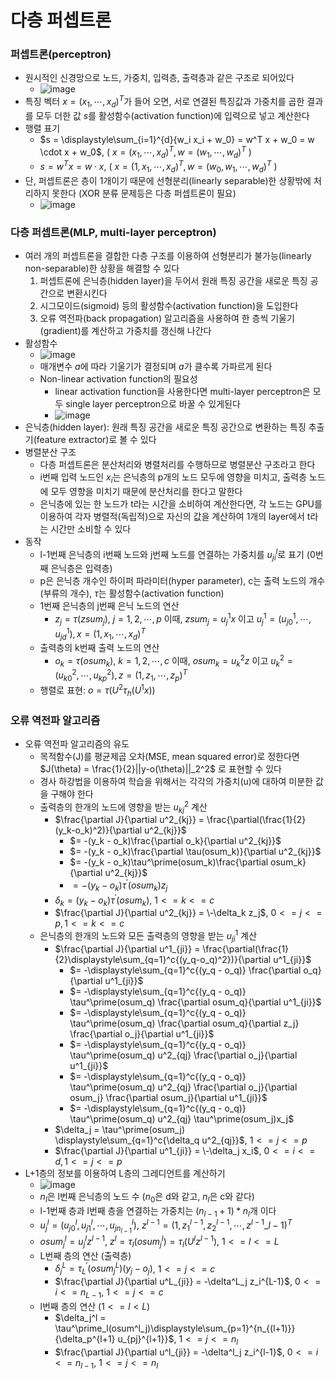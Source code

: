 # 다층 퍼셉트론

### 퍼셉트론(perceptron)
- 원시적인 신경망으로 노드, 가중치, 입력층, 출력층과 같은 구조로 되어있다
  - ![image](https://github.com/kimho1wq/TIL/assets/15611500/4e4931ac-2b6a-435f-b6df-38c09c0cd51e)
- 특징 벡터 $x = (x_{1}, \cdots , x_{d})^T$가 들어 오면, 서로 연결된 특징값과 가중치를 곱한 결과를 모두 더한 값 $s$를 활성함수(activation function)에 입력으로 넣고 계산한다
- 행렬 표기 
  - $s = \displaystyle\sum_{i=1}^{d}{w_i x_i + w_0} = w^T x + w_0 = w \cdot x + w_0$, ( $x = (x_1, \cdots, x_d)^T, w=(w_1, \cdots, w_d)^T$ )
  - $s = w^T x = w \cdot x$, ( $x = (1, x_1, \cdots, x_d)^T, w=(w_0, w_1, \cdots, w_d)^T$ )
- 단, 퍼셉트론은 층이 1개이기 때문에 선형분리(linearly separable)한 상황밖에 처리하지 못한다 (XOR 분류 문제등은 다층 퍼셉트론이 필요)
  - ![image](https://github.com/kimho1wq/TIL/assets/15611500/59d0fd73-3e4f-4ad0-afbf-04c389df535a)

### 다층 퍼셉트론(MLP, multi-layer perceptron)
- 여러 개의 퍼셉트론을 결합한 다층 구조를 이용하여 선형분리가 불가능(linearly non-separable)한 상황을 해결할 수 있다
  1. 퍼셉트론에 은닉층(hidden layer)을 두어서 원래 특징 공간을 새로운 특징 공간으로 변환시킨다
  2. 시그모이드(sigmoid) 등의 활성함수(activation function)을 도입한다
  3. 오류 역전파(back propagation) 알고리즘을 사용하여 한 층씩 기울기(gradient)를 계산하고 가중치를 갱신해 나간다
- 활성함수
  - ![image](https://github.com/kimho1wq/TIL/assets/15611500/8e3d8fce-c4b3-470c-9036-86efd61e1ffb)
  - 매개변수 $a$에 따라 기울기가 결정되며 $a$가 클수록 가파르게 된다
  - Non-linear activation function의 필요성
    - linear activation function을 사용한다면 multi-layer perceptron은 모두 single layer perceptron으로 바꿀 수 있게된다
    - ![image](https://github.com/kimho1wq/TIL/assets/15611500/7a9fd2bf-2845-4802-b9ec-c3ba68edfc9e)
- 은닉층(hidden layer): 원래 특징 공간을 새로운 특징 공간으로 변환하는 특징 추출기(feature extractor)로 볼 수 있다
- 병렬분산 구조
  - 다층 퍼셉트론은 분산처리와 병렬처리를 수행하므로 병렬분산 구조라고 한다
  - i번째 입력 노드인 $x_i$는 은닉층의 p개의 노드 모두에 영향을 미치고, 출력층 노드에 모두 영향을 미치기 때문에 분산처리를 한다고 말한다
  - 은닉층에 있는 한 노드가 t라는 시간을 소비하여 계산한다면, 각 노드는 GPU를 이용하여 각자 병렬적(독립적)으로 자신의 값을 계산하여 1개의 layer에서 t라는 시간만 소비할 수 있다
- 동작
  - l-1번째 은닉층의 i번째 노드와 j번째 노드를 연결하는 가중치를 $u^l_{ji}$로 표기 (0번째 은닉층은 입력층)
  - p은 은닉층 개수인 하이퍼 파라미터(hyper parameter), c는 출력 노드의 개수(부류의 개수), $\tau$는 활성함수(activation function)
  - 1번째 은닉층의 j번째 은닉 노드의 연산
    - $z_j = \tau(zsum_j)$, $j=1,2,\cdots,p$ 이때, $zsum_j = u^1_j x$ 이고 $u^1_j = (u^1_{j0},\cdots,u^1_{jd}), x=(1,x_1,\cdots,x_d)^T$
  - 출력층의 k번째 출력 노드의 연산
    - $o_k = \tau(osum_k)$, $k=1,2,\cdots,c$ 이때, $osum_k = u^2_k z$ 이고 $u^2_k = (u^2_{k0},\cdots,u^2_{kp}), z=(1,z_1,\cdots,z_p)^T$
  - 행렬로 표현: $o = \tau(U^2\tau_h(U^1x))$ 

### 오류 역전파 알고리즘
- 오류 역전파 알고리즘의 유도
  - 목적함수(J)를 평균제곱 오차(MSE, mean squared error)로 정한다면 $J(\theta) = \frac{1}{2}||y-o(\theta)||_2^2$ 로 표현할 수 있다
  - 경사 하강법을 이용하여 학습을 위해서는 각각의 가중치(u)에 대하여 미분한 값을 구해야 한다
  - 출력층의 한개의 노드에 영향을 받는 $u^2_{kj}$ 계산
    - $\frac{\partial J}{\partial u^2_{kj}} = \frac{\partial(\frac{1}{2}(y_k-o_k)^2)}{\partial u^2_{kj}}$
      - $= -(y_k - o_k)\frac{\partial o_k}{\partial u^2_{kj}}$
      - $= -(y_k - o_k)\frac{\partial \tau(osum_k)}{\partial u^2_{kj}}$
      - $= -(y_k - o_k)\tau^\prime(osum_k)\frac{\partial osum_k}{\partial u^2_{kj}}$
      - $= -(y_k - o_k)\tau^\prime(osum_k)z_j$
    - $\delta_k = (y_k - o_k) \tau^\prime(osum_k)$, $1 <= k <= c$
    - $\frac{\partial J}{\partial u^2_{kj}} = \-\delta_k z_j$, $0 <= j <= p, 1 <= k <= c$
  - 은닉층의 한개의 노드와 모든 출력층의 영향을 받는 $u^1_{ji}$ 계산
    - $\frac{\partial J}{\partial u^1_{ji}} = \frac{\partial(\frac{1}{2}\displaystyle\sum_{q=1}^c{(y_q-o_q)^2})}{\partial u^1_{ji}}$
      - $= -\displaystyle\sum_{q=1}^c{(y_q - o_q)} \frac{\partial o_q}{\partial u^1_{ji}}$
      - $= -\displaystyle\sum_{q=1}^c{(y_q - o_q)} \tau^\prime(osum_q) \frac{\partial osum_q}{\partial u^1_{ji}}$
      - $= -\displaystyle\sum_{q=1}^c{(y_q - o_q)} \tau^\prime(osum_q) \frac{\partial osum_q}{\partial z_j} \frac{\partial o_j}{\partial u^1_{ji}}$
      - $= -\displaystyle\sum_{q=1}^c{(y_q - o_q)} \tau^\prime(osum_q) u^2_{qj} \frac{\partial o_j}{\partial u^1_{ji}}$
      - $= -\displaystyle\sum_{q=1}^c{(y_q - o_q)} \tau^\prime(osum_q) u^2_{qj} \frac{\partial o_j}{\partial osum_j} \frac{\partial osum_j}{\partial u^1_{ji}}$
      - $= -\displaystyle\sum_{q=1}^c{(y_q - o_q)} \tau^\prime(osum_q) u^2_{qj} \tau^\prime(osum_j)x_j$
    - $\delta_j = \tau^\prime(osum_j) \displaystyle\sum_{q=1}^c{\delta_q u^2_{qj}}$, $1 <= j <= p$
    - $\frac{\partial J}{\partial u^1_{ji}} = \-\delta_j x_i$, $0 <= i <= d, 1 <= j <= p$
- L+1층의 정보를 이용하여 L층의 그레디언트를 계산하기
  - ![image](https://github.com/kimho1wq/TIL/assets/15611500/40dfc2a9-4da7-4b7f-bdff-2bc8464eb2de)
  - $n_l$은 l번째 은닉층의 노드 수 ($n_0$은 d와 같고, $n_l$은 c와 같다)
  - l-1번째 층과 l번째 층을 연결하는 가중치는 $(n_{l-1} + 1) * n_l$개 이다
  - $u^l_j = (u^l_{j0}, u^l_{j1},\cdots, u^l_{jn_{l-1}})$, $z^{l-1} = (1, z_1^{l-1}, z_2^{l-1}, \cdots, z^{l-1}\_{l-1})^T$
  - $osum^l_j = u^l_j z^{l-1}$, $z^l = \tau_l(osum_j^l) = \tau_l(U^l z^{l-1})$, $1<=l<=L$
  - L번째 층의 연산 (출력층)
    - $\delta^L_j = \tau^\prime_L(osum^L_j)(y_j-o_j)$, $1<=j<=c$
    - $\frac{\partial J}{\partial u^L_{ji}} = -\delta^L_j z_i^{L-1}$, $0<=i<=n_{L-1}$, $1 <= j <= c$
  - l번째 층의 연산 ($1 <= l < L$)
    - $\delta_j^l = \tau^\prime_l(osum^l_j)\displaystyle\sum_{p=1}^{n_{(l+1)}}{\delta_p^{l+1} u_{pj}^{l+1}}$, $1 <= j <= n_l$
    - $\frac{\partial J}{\partial u^l_{ji}} = -\delta^l_j z_i^{l-1}$, $0<=i<=n_{l-1}$, $1<= j <= n_l$















